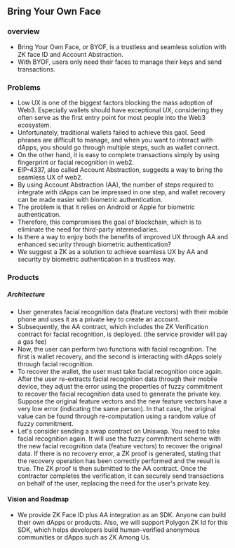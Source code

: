 ## Bring Your Own Face

### overview
* Bring Your Own Face, or BYOF, is a trustless and seamless solution with ZK face ID and Account Abstraction.
* With BYOF, users only need their faces to manage their keys and send transactions.

### Problems
- Low UX is one of the biggest factors blocking the mass adoption of Web3. Especially wallets should have exceptional UX, considering they often serve as the first entry point for most people into the Web3 ecosystem.
- Unfortunately, traditional wallets failed to achieve this gaol. Seed phrases are difficult to manage, and when you want to interact with dApps, you should go through multiple steps, such as wallet connect.
- On the other hand, it is easy to complete transactions simply by using fingerprint or facial recognition in web2.
- EIP-4337, also called Account Abstraction, suggests a way to bring the seamless UX of web2.
- By using Account Abstraction (AA), the number of steps required to integrate with dApps can be impressed in one step, and wallet recovery can be made easier with biometric authentication.
- The problem is that it relies on Android or Apple for biometric authentication.
- Therefore, this compromises the goal of blockchain, which is to eliminate the need for third-party intermediaries.
- Is there a way to enjoy both the benefits of improved UX through AA and enhanced security through biometric authentication?
- We suggest a ZK as a solution to achieve seamless UX by AA and security by biometric authentication in a trustless way.

### Products
##### Architecture
- User generates facial recognition data (feature vectors) with their mobile phone and uses it as a private key to create an account.
- Subsequently, the AA contract, which includes the ZK Verification contract for facial recognition, is deployed. (the service provider will pay a gas fee)
- Now, the user can perform two functions with facial recognition. The first is wallet recovery, and the second is interacting with dApps solely through facial recognition.
- To recover the wallet, the user must take facial recognition once again. After the user re-extracts facial recognition data through their mobile device, they adjust the error using the properties of fuzzy commitment to recover the facial recognition data used to generate the private key. Suppose the original feature vectors and the new feature vectors have a very low error (indicating the same person). In that case, the original value can be found through re-computation using a random value of fuzzy commitment.
- Let's consider sending a swap contract on Uniswap. You need to take facial recognition again. It will use the fuzzy commitment scheme with the new facial recognition data (feature vectors) to recover the original data. If there is no recovery error, a ZK proof is generated, stating that the recovery operation has been correctly performed and the result is true. The ZK proof is then submitted to the AA contract. Once the contractor completes the verification, it can securely send transactions on behalf of the user, replacing the need for the user's private key.

#### Vision and Roadmap
* We provide ZK Face ID plus AA integration as an SDK. Anyone can build their own dApps or products. Also, we will support Polygon ZK Id for this SDK, which helps developers build human-verified anonymous communities or dApps such as ZK Among Us. 

